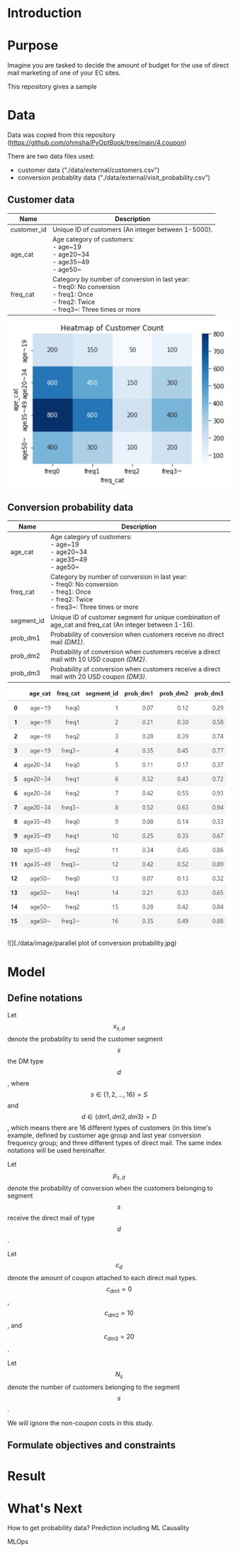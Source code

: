 # Introduction




# Purpose

Imagine you are tasked to decide the amount of budget for the use of direct mail marketing of one of your EC sites.



This repository gives a sample 


# Data

Data was copied from this repository (https://github.com/ohmsha/PyOptBook/tree/main/4.coupon)

There are two data files used:

- customer data ("./data/external/customers.csv")
- conversion probablity data ("./data/external/visit_probability.csv")


## Customer data

| Name        | Description                                                                                                                     |
|-------------|---------------------------------------------------------------------------------------------------------------------------------|
| customer_id | Unique ID of customers (An integer between 1-5000).                                                                                                 |
| age_cat     | Age category of customers:<br /> - age\~19<br /> - age20\~34<br /> - age35\~49<br /> - age50\~                                                              |
| freq_cat    | Category by number of conversion in last year:<br /> - freq0: No conversion<br /> - freq1: Once<br /> - freq2: Twice<br /> - freq3\~: Three times or more |

![](./data/image/customer_heatmap.jpg)


## Conversion probability data

| Name       | Description                                                                                                                      |
|------------|----------------------------------------------------------------------------------------------------------------------------------|
| age_cat    | Age category of customers:<br /> - age\~19<br /> - age20\~34<br /> - age35\~49<br /> - age50\~                                                               |
| freq_cat   | Category by number of conversion in last year:<br /> - freq0: No conversion<br /> - freq1: Once<br /> - freq2: Twice<br /> - freq3~: Three times or more |
| segment_id | Unique ID of customer segment for unique combination of age_cat and freq_cat (An integer between 1-16).                                    |
| prob_dm1   | Probability of conversion when customers receive no direct mail *(DM1)*.                                                                      |
| prob_dm2   | Probability of conversion when customers receive a direct mail with 10 USD coupon *(DM2)*.                                                                  |
| prob_dm3   | Probability of conversion when customers receive a direct mail with 20 USD coupon *(DM3)*.                                                                  |

![](./data/image/segment_prob.jpg)

![](./data/image/parallel plot of conversion probability.jpg)


# Model
## Define notations
Let $$x_{s,d}$$ denote the probability to send the customer segment $$s$$ the DM type $$d$$, where $$s \in \{1,2,...,16\} = S$$ and $$d \in \{dm1,dm2,dm3\} = D$$, which means there are 16 different types of customers (in this time's example, defined by customer age group and last year conversion frequency group; and three different types of direct mail. The same index notations will be used hereinafter.

Let $$p_{s,d}$$ denote the probability of conversion when the customers belonging to segment $$s$$ receive the direct mail of type $$d$$.

Let $$c_{d}$$ denote the amount of coupon attached to each direct mail types. $$c_{dm1} = 0$$, $$c_{dm2} = 10$$, and $$c_{dm3} = 20$$.

Let $$N_{s}$$ denote the number of customers belonging to the segment $$s$$.

We will ignore the non-coupon costs in this study.

## Formulate objectives and constraints




# Result




# What's Next

How to get probability data? 
Prediction including ML
Causality

MLOps